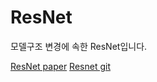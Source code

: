 # ResNet

모델구조 변경에 속한 ResNet입니다.

[ResNet paper](https://arxiv.org/pdf/1603.05027.pdf)
[Resnet git](https://github.com/KaimingHe/resnet-1k-layers)
